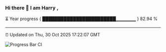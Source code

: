 ### Hi there 👋 I am Harry , 

⏳ Year progress { ████████████████████████▁▁▁▁▁▁ } 82.94 %

---

⏰ Updated on Thu, 30 Oct 2025 17:22:07 GMT

![Progress Bar CI](https://github.com/duykhang68/duykhang68/workflows/Progress%20Bar%20CI/badge.svg)
